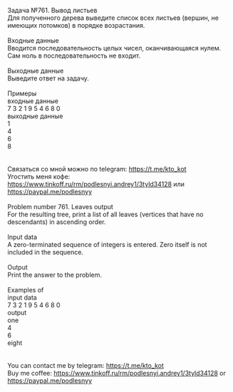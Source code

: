 Задача №761. Вывод листьев<br />Для полученного дерева выведите список всех листьев (вершин, не имеющих потомков) в порядке возрастания.<br /><br />Входные данные<br />Вводится последовательность целых чисел, оканчивающаяся нулем. Сам ноль в последовательность не входит.<br /><br />Выходные данные<br />Выведите ответ на задачу.<br /><br />Примеры<br />входные данные<br />7 3 2 1 9 5 4 6 8 0<br />выходные данные<br />1<br />4<br />6<br />8<br /><br /><br />Связаться со мной можно по telegram: https://t.me/kto_kot<br />Угостить меня кофе: https://www.tinkoff.ru/rm/podlesnyi.andrey1/3tyld34128 или https://paypal.me/podlesnyy<br /><br />Problem number 761. Leaves output<br />For the resulting tree, print a list of all leaves (vertices that have no descendants) in ascending order.<br /><br />Input data<br />A zero-terminated sequence of integers is entered. Zero itself is not included in the sequence.<br /><br />Output<br />Print the answer to the problem.<br /><br />Examples of<br />input data<br />7 3 2 1 9 5 4 6 8 0<br />output<br />one<br />4<br />6<br />eight<br /><br /><br /> You can contact me by telegram: https://t.me/kto_kot <br /> Buy me coffee: https://www.tinkoff.ru/rm/podlesnyi.andrey1/3tyld34128 or https://paypal.me/podlesnyy